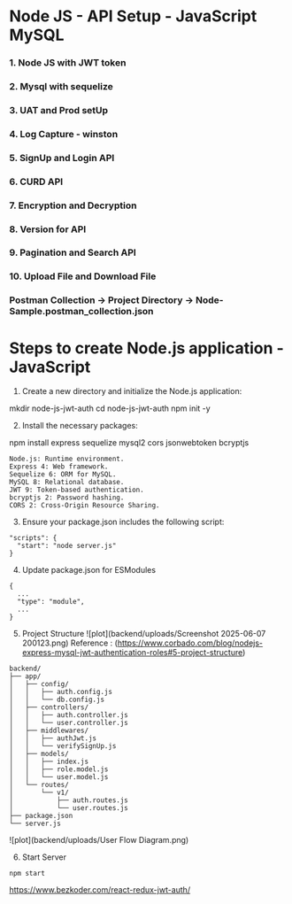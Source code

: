 # Node JS  - API Setup - JavaScript MySQL

### 1. Node JS with JWT token
### 2. Mysql with sequelize
### 3. UAT and Prod setUp
### 4. Log Capture - winston
### 5. SignUp and Login API
### 6. CURD API
### 7. Encryption and Decryption
### 8. Version for API
### 9. Pagination and Search API
### 10. Upload File and Download File

### Postman Collection -> Project Directory -> Node-Sample.postman_collection.json

# Steps to create Node.js application - JavaScript

1. Create a new directory and initialize the Node.js application:

mkdir node-js-jwt-auth
cd node-js-jwt-auth
npm init -y

2. Install the necessary packages:

npm install express sequelize mysql2 cors jsonwebtoken bcryptjs
```
Node.js: Runtime environment.
Express 4: Web framework.
Sequelize 6: ORM for MySQL.
MySQL 8: Relational database.
JWT 9: Token-based authentication.
bcryptjs 2: Password hashing.
CORS 2: Cross-Origin Resource Sharing.
```

3. Ensure your package.json includes the following script:
```
"scripts": {
  "start": "node server.js"
}
```
4. Update package.json for ESModules
```
{
  ...
  "type": "module",
  ...
}
```
5. Project Structure
   ![plot](backend/uploads/Screenshot 2025-06-07 200123.png)
   Reference : (https://www.corbado.com/blog/nodejs-express-mysql-jwt-authentication-roles#5-project-structure)

```
backend/
├── app/
│   ├── config/
│   │   ├── auth.config.js
│   │   └── db.config.js
│   ├── controllers/
│   │   ├── auth.controller.js
│   │   └── user.controller.js
│   ├── middlewares/
│   │   ├── authJwt.js
│   │   └── verifySignUp.js
│   ├── models/
│   │   ├── index.js
│   │   ├── role.model.js
│   │   └── user.model.js
│   └── routes/
│       └── v1/
│           ├── auth.routes.js
│           └── user.routes.js
├── package.json
└── server.js
```

![plot](backend/uploads/User Flow Diagram.png)

6. Start Server
```
npm start
```
https://www.bezkoder.com/react-redux-jwt-auth/
